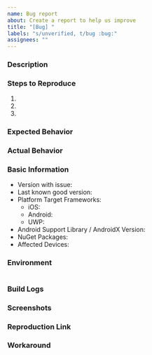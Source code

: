 ```yaml
---
name: Bug report
about: Create a report to help us improve
title: "[Bug] "
labels: "s/unverified, t/bug :bug:"
assignees: ""
---
```


### Description

### Steps to Reproduce

1.
2.
3.

### Expected Behavior

### Actual Behavior

### Basic Information

- Version with issue:
- Last known good version:
- Platform Target Frameworks: <!-- All that apply -->
  - iOS: <!-- The version of the iOS SDK you are compiling against, e.g. 11.1 -->
  - Android: <!-- The version of the Android SDK you are compiling against, e.g. 7.1 -->
  - UWP: <!-- The version of the UWP SDK you are compiling against, e.g. 16299 -->
- Android Support Library / AndroidX Version: <!-- if applicable -->
- NuGet Packages:
- Affected Devices:

### Environment

<!--
1.
Visual Studio: Help > About Microsoft Visual Studio > Copy Info [button]
Visual Studio for Mac: Visual Studio > About Visual Studio > Show Details > Copy Information [button]
2. Paste into the code block below (between ```)
-->

```

```

### Build Logs

<!--
If your issue is related to a build error, be sure to attach build logs.

Binary logs are preferred instead of text logs.  Please save and attach a .binlog if possible:
(https://docs.microsoft.com/en-us/visualstudio/msbuild/obtaining-build-logs-with-msbuild?view=vs-2019#save-a-binary-log)

Otherwise, a text log is still helpful:

1. Place cursor below this comment block.
2. Attach build log or link to gist (https://gist.github.com/) of the log.
3. Logs can be found in the Build Output tab of the Errors pad in Visual Studio
To get full build logs, set the log verbosity to diagnostic at the following locations:
- On Visual Studio for Mac: Preferences > Projects > Build
- On Visual Studio for Windows: Tools > Options > Projects and Solutions > Build and Run
On Visual Studio for Windows you also want to add `-v -v -v -v` to the mtouch additional arguments by right-clicking the project in the solution explorer and selecting `Properties`.
-->

### Screenshots

<!-- If the issue is a visual issue, please include screenshots showing the problem if possible -->

### Reproduction Link

<!-- Please upload or provide a link to a reproduction case -->

### Workaround

<!-- Did you find any workaround for this issue? This can unblock other people while waiting for this issue to be resolved -->

